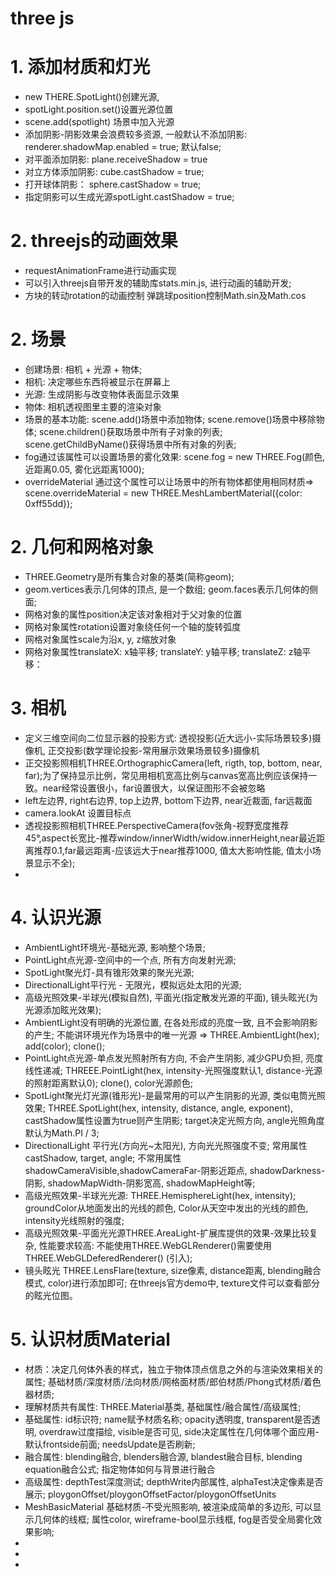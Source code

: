 

# three js

# 1. 添加材质和灯光
* new THERE.SpotLight()创建光源, 
* spotLight.position.set()设置光源位置
* scene.add(spotlight) 场景中加入光源
* 添加阴影-阴影效果会浪费较多资源, 一般默认不添加阴影: renderer.shadowMap.enabled = true; 默认false;
* 对平面添加阴影: plane.receiveShadow = true
* 对立方体添加阴影: cube.castShadow = true;
* 打开球体阴影： sphere.castShadow = true;
* 指定阴影可以生成光源spotLight.castShadow = true;

# 2. threejs的动画效果
* requestAnimationFrame进行动画实现
* 可以引入threejs自带开发的辅助库stats.min.js, 进行动画的辅助开发;
* 方块的转动rotation的动画控制  弹跳球position控制Math.sin及Math.cos

# 2. 场景
* 创建场景: 相机 + 光源 + 物体;
* 相机: 决定哪些东西将被显示在屏幕上
* 光源: 生成阴影与改变物体表面显示效果
* 物体: 相机透视图里主要的渲染对象
* 场景的基本功能: scene.add()场景中添加物体; scene.remove()场景中移除物体; scene.children()获取场景中所有子对象的列表; scene.getChildByName()获得场景中所有对象的列表;
* fog通过该属性可以设置场景的雾化效果: scene.fog = new THREE.Fog(颜色, 近距离0.05, 雾化远距离1000);
* overrideMaterial 通过这个属性可以让场景中的所有物体都使用相同材质=> scene.overrideMaterial = new THREE.MeshLambertMaterial({color: 0xff55dd}); 

# 2. 几何和网格对象
* THREE.Geometry是所有集合对象的基类(简称geom);
* geom.vertices表示几何体的顶点, 是一个数组; geom.faces表示几何体的侧面;
* 网格对象的属性position决定该对象相对于父对象的位置
* 网格对象属性rotation设置对象绕任何一个轴的旋转弧度
* 网格对象属性scale为沿x, y, z缩放对象
* 网格对象属性translateX: x轴平移; translateY: y轴平移; translateZ: z轴平移：

# 3. 相机
* 定义三维空间向二位显示器的投影方式: 透视投影(近大远小-实际场景较多)摄像机, 正交投影(数学理论投影-常用展示效果场景较多)摄像机
* 正交投影照相机THREE.OrthographicCamera(left, rigth, top, bottom, near, far);为了保持显示比例，常见用相机宽高比例与canvas宽高比例应该保持一致。near经常设置很小，far设置很大，以保证图形不会被忽略
* left左边界, right右边界, top上边界, bottom下边界, near近裁面, far远裁面
* camera.lookAt 设置目标点
* 透视投影照相机THREE.PerspectiveCamera(fov张角-视野宽度推荐45°,aspect长宽比-推荐window/innerWidth/widow.innerHeight,near最近距离推荐0.1,far最远距离-应该远大于near推荐1000, 值太大影响性能, 值太小场景显示不全);
* 

# 4. 认识光源
* AmbientLight环境光-基础光源, 影响整个场景;
* PointLight点光源-空间中的一个点, 所有方向发射光源;
* SpotLight聚光灯-具有锥形效果的聚光光源;
* DirectionalLight平行光 - 无限光，模拟远处太阳的光源;
* 高级光照效果-半球光(模拟自然), 平面光(指定散发光源的平面), 镜头眩光(为光源添加眩光效果);
* AmbientLight没有明确的光源位置, 在各处形成的亮度一致, 且不会影响阴影的产生; 不能讲环境光作为场景中的唯一光源 => THREE.AmbientLight(hex); add(color); clone();
* PointLight点光源-单点发光照射所有方向, 不会产生阴影, 减少GPU负担, 亮度线性递减; THREEE.PointLight(hex, intensity-光照强度默认1, distance-光源的照射距离默认0); clone(), color光源颜色;  
* SpotLight聚光灯光源(锥形光)-是最常用的可以产生阴影的光源, 类似电筒光照效果; THREE.SpotLight(hex, intensity, distance, angle, exponent), castShadow属性设置为true则产生阴影; target决定光照方向, angle光照角度默认为Math.PI / 3;
* DirectionalLight 平行光(方向光~太阳光), 方向光光照强度不变; 常用属性castShadow, target, angle; 不常用属性shadowCameraVisible,shadowCameraFar-阴影近距点, shadowDarkness-阴影, shadowMapWidth-阴影宽高, shadowMapHeight等;
* 高级光照效果-半球光光源: THREE.HemisphereLight(hex, intensity); groundColor从地面发出的光线的颜色, Color从天空中发出的光线的颜色, intensity光线照射的强度;
* 高级光照效果-平面光光源THREE.AreaLight-扩展库提供的效果-效果比较复杂, 性能要求较高: 不能使用THREE.WebGLRenderer()需要使用THREE.WebGLDeferedRenderer() (引入);
* 镜头眩光 THREE.LensFlare(texture, size像素, distance距离, blending融合模式, color)进行添加即可; 在threejs官方demo中, texture文件可以查看部分的眩光位图。


# 5. 认识材质Material
* 材质：决定几何体外表的样式，独立于物体顶点信息之外的与渲染效果相关的属性; 基础材质/深度材质/法向材质/网格面材质/郎伯材质/Phong式材质/着色器材质;
* 理解材质共有属性: THREE.Material基类, 基础属性/融合属性/高级属性;
* 基础属性: id标识符; name赋予材质名称; opacity透明度, transparent是否透明, overdraw过度描绘, visible是否可见, side决定属性在几何体哪个面应用-默认frontside前面; needsUpdate是否刷新;
* 融合属性: blending融合, blenders融合源, blandest融合目标, blending equation融合公式; 指定物体如何与背景进行融合
* 高级属性: depthTest深度测试; depthWrite内部属性, alphaTest决定像素是否展示; ploygonOffset/ploygonOffsetFactor/ploygonOffsetUnits
* MeshBasicMaterial 基础材质-不受光照影响, 被渲染成简单的多边形, 可以显示几何体的线框; 属性color, wireframe-bool显示线框, fog是否受全局雾化效果影响;
* 
* 
* 



